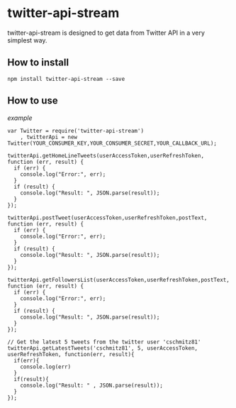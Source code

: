 # twitter-api-stream

twitter-api-stream is designed to get data from  Twitter API in a very simplest way.

##  How to install
`npm install twitter-api-stream --save`

## How to use

*example*
```
var Twitter = require('twitter-api-stream')
    , twitterApi = new Twitter(YOUR_CONSUMER_KEY,YOUR_CONSUMER_SECRET,YOUR_CALLBACK_URL);

twitterApi.getHomeLineTweets(userAccessToken,userRefreshToken, function (err, result) {
  if (err) {
    console.log("Error:", err);
  }
  if (result) {
    console.log("Result: ", JSON.parse(result));
  }
});

twitterApi.postTweet(userAccessToken,userRefreshToken,postText, function (err, result) {
  if (err) {
    console.log("Error:", err);
  }
  if (result) {
    console.log("Result: ", JSON.parse(result));
  }
});

twitterApi.getFollowersList(userAccessToken,userRefreshToken,postText, function (err, result) {
  if (err) {
    console.log("Error:", err);
  }
  if (result) {
    console.log("Result: ", JSON.parse(result));
  }
});

// Get the latest 5 tweets from the twitter user 'cschmitz81'
twitterApi.getLatestTweets('cschmitz81', 5, userAccessToken, userRefreshToken, function(err, result){
  if(err){
    console.log(err)
  }
  if(result){
    console.log("Result: " , JSON.parse(result));
  }
});

